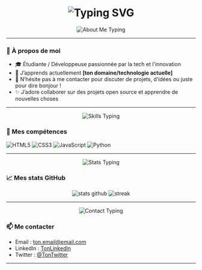 <h1 align="center">
  <img src="https://readme-typing-svg.demolab.com?font=Fira+Code&size=36&duration=2000&pause=1000&color=F7A41D&center=true&vCenter=true&width=500&lines=Hey%2C+I%27m+Kawtar+Shaimi!;Bienvenue+sur+mon+GitHub+!;Développeuse+passionnée+%F0%9F%92%BB" alt="Typing SVG" />
</h1>

<p align="center">
  <img src="https://readme-typing-svg.demolab.com?font=Fira+Code&size=22&duration=2500&pause=1200&color=F7A41D&center=true&vCenter=true&width=400&lines=🌟+%C3%80+propos+de+moi" alt="About Me Typing" />
</p>

---

### 🌟 À propos de moi

- 🎓 Étudiante / Développeuse passionnée par la tech et l'innovation
- 🌱 J’apprends actuellement **[ton domaine/technologie actuelle]**
- 💬 N’hésite pas à me contacter pour discuter de projets, d’idées ou juste pour dire bonjour !
- ✨ J’adore collaborer sur des projets open source et apprendre de nouvelles choses

---

<p align="center">
  <img src="https://readme-typing-svg.demolab.com?font=Fira+Code&size=22&duration=2500&pause=1200&color=F7A41D&center=true&vCenter=true&width=400&lines=🚀+Mes+comp%C3%A9tences" alt="Skills Typing" />
</p>

### 🚀 Mes compétences

![HTML5](https://img.shields.io/badge/-HTML5-E34F26?style=flat&logo=html5&logoColor=white)
![CSS3](https://img.shields.io/badge/-CSS3-1572B6?style=flat&logo=css3)
![JavaScript](https://img.shields.io/badge/-JavaScript-F7DF1E?style=flat&logo=javascript&logoColor=black)
![Python](https://img.shields.io/badge/-Python-3776AB?style=flat&logo=python&logoColor=white)
<!-- Ajoute ici d'autres badges selon tes compétences -->

---

<p align="center">
  <img src="https://readme-typing-svg.demolab.com?font=Fira+Code&size=22&duration=2500&pause=1200&color=F7A41D&center=true&vCenter=true&width=400&lines=📈+Mes+stats+GitHub" alt="Stats Typing" />
</p>

### 📈 Mes stats GitHub

<p align="center">
  <img src="https://github-readme-stats.vercel.app/api?username=Kawtar-Shaimi&show_icons=true&theme=radical" alt="stats github"/>
  <img src="https://github-readme-streak-stats.herokuapp.com/?user=Kawtar-Shaimi&theme=radical" alt="streak"/>
</p>

---

<p align="center">
  <img src="https://readme-typing-svg.demolab.com?font=Fira+Code&size=22&duration=2500&pause=1200&color=F7A41D&center=true&vCenter=true&width=400&lines=📫+Me+contacter" alt="Contact Typing" />
</p>

### 📫 Me contacter

- Email : [ton.email@email.com](mailto:ton.email@email.com)
- LinkedIn : [TonLinkedIn](https://www.linkedin.com/in/tonprofil/)
- Twitter : [@TonTwitter](https://twitter.com/TonTwitter)

---

<p align="center">
  <img src="https://komarev.com/ghpvc/?username=Kawtar-Shaimi&style=flat-square&color=blue" alt=""/>
</p>
